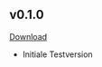 ## v0.1.0

[Download](https://github.com/timounger/ElsterBooksHome/releases/tag/v0.1.0)

- Initiale Testversion
